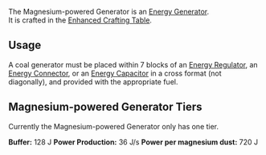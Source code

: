 The Magnesium-powered Generator is an [Energy Generator](https://github.com/Slimefun/Slimefun4/wiki/Electric-Machines#energy-generation).  
It is crafted in the [Enhanced Crafting Table](https://github.com/Slimefun/Slimefun4/wiki/Enhanced-Crafting-Table).

## Usage
A coal generator must be placed within 7 blocks of an [Energy Regulator](https://github.com/Slimefun/Slimefun4/wiki/Energy-Regulator), an [Energy Connector](https://github.com/Slimefun/Slimefun4/wiki/Energy-Connector), or an [Energy Capacitor](https://github.com/Slimefun/Slimefun4/wiki/Energy-Capacitors) in a cross format (not diagonally), and provided with the appropriate fuel.  

## Magnesium-powered Generator Tiers
Currently the Magnesium-powered Generator only has one tier.

**Buffer:** 128 J
**Power Production:** 36 J/s
**Power per magnesium dust:** 720 J
